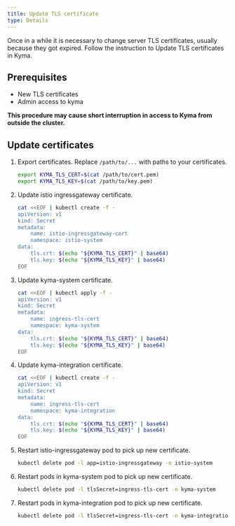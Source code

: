 ```yaml
---
title: Update TLS certificate
type: Details
---
```


Once in a while it is necessary to change server TLS certificates, usually because they got expired. Follow the 
instruction to Update TLS certificates in Kyma. 

## Prerequisites
 * New TLS certificates
 * Admin access to kyma 

**This procedure may cause short interruption in access to Kyma from outside the cluster.**

## Update certificates

1. Export certificates. Replace `/path/to/...` with paths to your certificates. 

    ```bash
    export KYMA_TLS_CERT=$(cat /path/to/cert.pem)
    export KYMA_TLS_KEY=$(cat /path/to/key.pem)
    ```

2. Update istio ingressgateway certificate.

    ```bash
    cat <<EOF | kubectl create -f -
    apiVersion: v1
    kind: Secret
    metadata:
        name: istio-ingressgateway-cert
        namespace: istio-system
    data:
        tls.crt: $(echo "${KYMA_TLS_CERT}" | base64)
        tls.key: $(echo "${KYMA_TLS_KEY}" | base64)
    EOF
    ```
 
3. Update kyma-system certificate.

    ```bash
    cat <<EOF | kubectl apply -f -
    apiVersion: v1
    kind: Secret
    metadata:
        name: ingress-tls-cert
        namespace: kyma-system
    data:
        tls.crt: $(echo "${KYMA_TLS_CERT}" | base64)
        tls.key: $(echo "${KYMA_TLS_KEY}" | base64)
    EOF
    ```
    
4. Update kyma-integration certificate.

    ```bash
    cat <<EOF | kubectl create -f -
    apiVersion: v1
    kind: Secret
    metadata:
        name: ingress-tls-cert
        namespace: kyma-integration
    data:
        tls.crt: $(echo "${KYMA_TLS_CERT}" | base64)
        tls.key: $(echo "${KYMA_TLS_KEY}" | base64)
    EOF
    ```

5. Restart istio-ingressgateway pod to pick up new certificate. 

    ```bash
    kubectl delete pod -l app=istio-ingressgateway -n istio-system
    ```
    
6. Restart pods in kyma-system pod to pick up new certificate. 

    ```bash
    kubectl delete pod -l tlsSecret=ingress-tls-cert -n kyma-system
    ```
    
7. Restart pods in kyma-integration pod to pick up new certificate. 

    ```bash
    kubectl delete pod -l tlsSecret=ingress-tls-cert -n kyma-integration
    ```